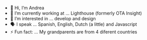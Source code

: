 - 👋 Hi, I’m Andrea
- 🔭 I’m currently working at ... Lighthouse (formerly OTA Insight) 
- 👀 I’m interested in ... develop and design
- 🗣️ I speak ... Spanish, English, Dutch (a little) and Javascript
- ⚡ Fun fact: ... My grandparents are from 4 diferent countries 

<!---
scardinoandrea/scardinoandrea is a ✨ special ✨ repository because its `README.md` (this file) appears on your GitHub profile.
You can click the Preview link to take a look at your changes.
--->
